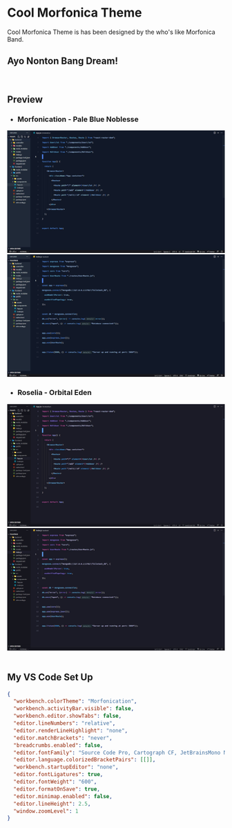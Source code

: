 # Cool Morfonica Theme

Cool Morfonica Theme is has been designed by the who's like Morfonica Band.

## Ayo Nonton Bang Dream!

<br>

## Preview

- ### Morfonication - Pale Blue Noblesse

<img src="assets/images/Morfonica-theme-1.JPG">
<img src="assets/images/Morfonica-theme-2.JPG">

<br>

- ### Roselia - Orbital Eden

<img src="assets/images/Roselia-theme-1.JPG">
<img src="assets/images/Roselia-theme-2.JPG">

<br>
<br>

## My VS Code Set Up

```json
{
  "workbench.colorTheme": "Morfonication",
  "workbench.activityBar.visible": false,
  "workbench.editor.showTabs": false,
  "editor.lineNumbers": "relative",
  "editor.renderLineHighlight": "none",
  "editor.matchBrackets": "never",
  "breadcrumbs.enabled": false,
  "editor.fontFamily": "Source Code Pro, Cartograph CF, JetBrainsMono NF",
  "editor.language.colorizedBracketPairs": [[]],
  "workbench.startupEditor": "none",
  "editor.fontLigatures": true,
  "editor.fontWeight": "600",
  "editor.formatOnSave": true,
  "editor.minimap.enabled": false,
  "editor.lineHeight": 2.5,
  "window.zoomLevel": 1
}
```
